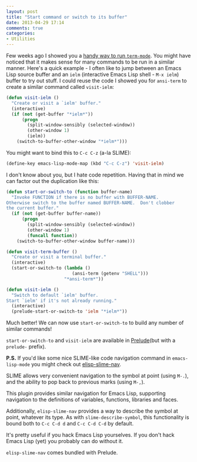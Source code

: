 ```yaml
---
layout: post
title: "Start command or switch to its buffer"
date: 2013-04-29 17:14
comments: true
categories:
- Utilities
---
```


Few weeks ago I showed you a
[handy way to run `term-mode`](/blog/2013/03/29/terminal-at-your-fingertips/). You
might have noticed that it makes sense for many commands to be run in
a similar manner. Here's a quick example - I often like to jump
between an Emacs Lisp source buffer and an `ielm` (interactive Emacs
Lisp shell - `M-x ielm`) buffer to try out stuff. I could reuse the
code I showed you for `ansi-term` to create a similar command called `visit-ielm`:

``` cl
(defun visit-ielm ()
  "Create or visit a `ielm' buffer."
  (interactive)
  (if (not (get-buffer "*ielm*"))
      (progn
        (split-window-sensibly (selected-window))
        (other-window 1)
        (ielm))
    (switch-to-buffer-other-window "*ielm*")))
```

You might want to bind this to `C-c C-z` (a-la SLIME):

``` cl
(define-key emacs-lisp-mode-map (kbd "C-c C-z") 'visit-ielm)
```

I don't know about you, but I hate code repetition. Having that in
mind we can factor out the duplication like this:

``` cl
(defun start-or-switch-to (function buffer-name)
  "Invoke FUNCTION if there is no buffer with BUFFER-NAME.
Otherwise switch to the buffer named BUFFER-NAME.  Don't clobber
the current buffer."
  (if (not (get-buffer buffer-name))
      (progn
        (split-window-sensibly (selected-window))
        (other-window 1)
        (funcall function))
    (switch-to-buffer-other-window buffer-name)))

(defun visit-term-buffer ()
  "Create or visit a terminal buffer."
  (interactive)
  (start-or-switch-to (lambda ()
                         (ansi-term (getenv "SHELL")))
                      "*ansi-term*"))

(defun visit-ielm ()
  "Switch to default `ielm' buffer.
Start `ielm' if it's not already running."
  (interactive)
  (prelude-start-or-switch-to 'ielm "*ielm*"))
```

Much better! We can now use `start-or-switch-to` to build any number of similar commands!

`start-or-switch-to` and `visit-ielm` are available in
[Prelude](https://github.com/bbatsov/prelude)(but with a `prelude-`
prefix).

**P.S.** If you'd like some nice SLIME-like code navigation command in
`emacs-lisp-mode` you might check out
[elisp-slime-nav](https://github.com/purcell/elisp-slime-nav).

SLIME allows very convenient navigation to the symbol at point (using
`M-.`), and the ability to pop back to previous marks (using `M-,`).

This plugin provides similar navigation for Emacs Lisp, supporting
navigation to the definitions of variables, functions, libraries and
faces.

Additionally, `elisp-slime-nav` provides a way to describe the symbol at
point, whatever its type. As with `slime-describe-symbol`, this
functionality is bound both to `C-c C-d d` and `C-c C-d C-d` by default.

It's pretty useful if you hack Emacs Lisp yourselves. If you don't
hack Emacs Lisp (yet) you probably can do without it.

`elisp-slime-nav` comes bundled with Prelude.
